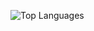 ![Top Languages](https://github-readme-stats.vercel.app/api/top-langs/?username=aid-3n&layout=compact&theme=dark)
